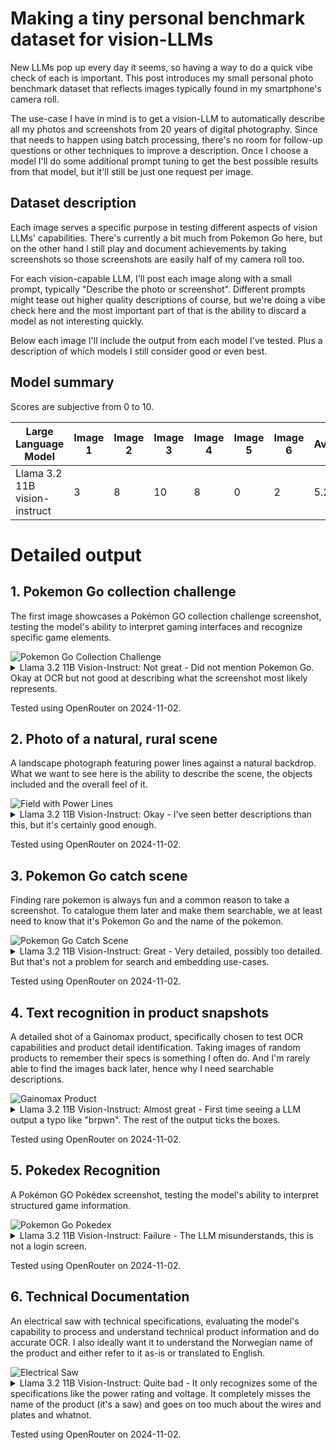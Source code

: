 # Making a tiny personal benchmark dataset for vision-LLMs

New LLMs pop up every day it seems, so having a way to do a quick vibe check of each is important. This post introduces my small personal photo benchmark dataset that reflects images typically found in my smartphone's camera roll.

The use-case I have in mind is to get a vision-LLM to automatically describe all my photos and screenshots from 20 years of digital photography. Since that needs to happen using batch processing, there's no room for follow-up questions or other techniques to improve a description. Once I choose a model I'll do some additional prompt tuning to get the best possible results from that model, but it'll still be just one request per image.

## Dataset description

Each image serves a specific purpose in testing different aspects of vision LLMs' capabilities. There's currently a bit much from Pokemon Go here, but on the other hand I still play and document achievements by taking screenshots so those screenshots are easily half of my camera roll too.

For each vision-capable LLM, I'll post each image along with a small prompt, typically "Describe the photo or screenshot". Different prompts might tease out higher quality descriptions of course, but we're doing a vibe check here and the most important part of that is the ability to discard a model as not interesting quickly.

Below each image I'll include the output from each model I've tested. Plus a description of which models I still consider good or even best.

## Model summary

Scores are subjective from 0 to 10.

| Large Language Model          | Image 1 | Image 2 | Image 3 | Image 4 | Image 5 | Image 6 | **Average** |
|-------------------------------|---------|---------|---------|---------|---------|---------|-------------|
| Llama 3.2 11B vision-instruct |    3    |    8    |   10    |    8    |    0    |    2    |     5.2     |



# Detailed output

## 1. Pokemon Go collection challenge

The first image showcases a Pokémon GO collection challenge screenshot, testing the model's ability to interpret gaming interfaces and recognize specific game elements.

<img src="/assets/images/test1.png" alt="Pokemon Go Collection Challenge" style="max-width:300px;">

<details>
<summary>
Llama 3.2 11B Vision-Instruct: Not great - Did not mention Pokemon Go. Okay at OCR but not good at describing what the screenshot most likely represents.
</summary>
This image shows a screenshot of a screen display on an iPhone, with a green and blue gradient background featuring level lines of a bike path. At the top left are the time "14:06" in white, wireless data signal strength, and battery level. In the center, below the section saying "Congratulations!", is a gold ring around an image showing a medal with the number 77.

The slider bar is at the bottom, and the area is green at the top, transitioning to blue over a map or road and houses. There are lines that look like level bars on a road on the right and light green text on the right side, saying "5:05:30" and "SHARE". The bottom of the slider bar has a light green rounded rectangle with white "SHARE" text next to a light-green circle with a white outline to its right. Below it is a similar-looking blue button with white "SAVE IMAGE" text and the Save photo icon.

Additionally, there are two small-scale logos near the top on the left side. The image suggests that it may be a crossword puzzle game since the surrounding levels do not display any clues as to what game it is.
</details>

Tested using OpenRouter on 2024-11-02.


## 2. Photo of a natural, rural scene

A landscape photograph featuring power lines against a natural backdrop. What we want to see here is the ability to describe the scene, the objects included and the overall feel of it.

<img src="/assets/images/test2.jpg" alt="Field with Power Lines" style="max-width:600px;">

<details>
<summary>
Llama 3.2 11B Vision-Instruct: Okay - I've seen better descriptions than this, but it's certainly good enough.
</summary>
This serene landscape image captures a farmland landscape at dusk, with a row of power lines extending from the right to move background a row of trees, fading into the sky's warm hues of blue, pink, orange, and yellow. In the foreground, a tree is silhouetted in a field of green grass, which gradually transitions to dry fields. Beyond the row of power lines, trees line the far horizon, with a red building peeking through the silhouette of the towers and trees. The image exudes a sense of tranquility and peacefulness, conveying a feeling of time spent in rural solitude.
</details>

Tested using OpenRouter on 2024-11-02.

## 3. Pokemon Go catch scene

Finding rare pokemon is always fun and a common reason to take a screenshot. To catalogue them later and make them searchable, we at least need to know that it's Pokemon Go and the name of the pokemon.

<img src="/assets/images/test3.png" alt="Pokemon Go Catch Scene" style="max-width:300px;">

<details>
<summary>
Llama 3.2 11B Vision-Instruct: Great - Very detailed, possibly too detailed. But that's not a problem for search and embedding use-cases. 
</summary>
The image shows a screenshot of a phone screen with the Pokémon character Snorlax in the center, surrounded by trees and mountains. The overall atmosphere is peaceful and serene, suggesting a morning or daytime setting.

Here are the key elements of the image:
* **Snorlax:**
	+ Standing in the center of the image
	+ Blue and white fur
	+ Red eyes
	+ White belly
* **Trees:**
	+ Red and orange leaves
	+ Green leaves on some trees
	+ Varieties of trees, including deciduous and evergreen
* **Mountains:**
	+ Blue-gray color
	+ Faint outlines
	+ Blurred in the background
* **Sky:**
	+ Light blue color
	+ White clouds
	+ Sun or moon not visible
* **Text:**
	+ "Bonus Challenge!" written in white font
	+ "Catch Snorlax!" written below the first line

Overall, the image appears to be a screenshot from a Pokémon game, possibly a bonus challenge level where the player must catch Snorlax. The peaceful atmosphere and serene surroundings suggest a morning or daytime setting, but the exact time of day is not specified.
</details>

Tested using OpenRouter on 2024-11-02.

## 4. Text recognition in product snapshots

A detailed shot of a Gainomax product, specifically chosen to test OCR capabilities and product detail identification. Taking images of random products to remember their specs is something I often do. And I'm rarely able to find the images back later, hence why I need searchable descriptions.

<img src="/assets/images/test4.jpg" alt="Gainomax Product" style="max-width:300px;">

<details>
<summary>
Llama 3.2 11B Vision-Instruct: Almost great - First time seeing a LLM output a typo like "brpwn". The rest of the output ticks the boxes.
</summary>
This photograph depicts a container of Gainomax Choco Coffee High Protein drink. The white container features white cap, with the brand name "Gainomax" in upper case, and "Choco Coffee" in a larger, brown font accenting the "C". The packaging communicates nutritional information: "High Protein" alongside a white number 30 and "No Added Sugar", as well as its volume (250 ml).

The front of the carton features brpwn liquid splatters,  a partial view of a coffee bean, and an image of chocolate depicting the melting of a square cube of chocolate.

The container rests on a light brown wooden surface, with the wood displaying distinctive curly grain, some of which overtops the edges.

Overall, this image showcases a nutritional beverage product, highlighting its unique flavor and key features while emphasizing its health benefits, making it an attractive option for consumers seeking a convenient and nutritious drink.
</details>

Tested using OpenRouter on 2024-11-02.

## 5. Pokedex Recognition

A Pokémon GO Pokédex screenshot, testing the model's ability to interpret structured game information.

<img src="/assets/images/test5.png" alt="Pokemon Go Pokedex" style="max-width:300px;">

<details>
<summary>
Llama 3.2 11B Vision-Instruct: Failure - The LLM misunderstands, this is not a login screen.
</summary>
The image shows the top half of a cell phone screen displaying the Pokémon Go login screen, with the phone's battery life and signal strength visible. The screen features a pink and purple background with a 3D rendering of a Pokémon, a banner indicating that the user is registered to Pokédex, nine Pokémons in boxes, as well as a time and character selection

Overall, the image suggests that the user has just logged in to their Pokémon Go account and is now ready to play the game, with the top half of the screen displaying the login screen and the bottom half displaying the user's profile information.
</details>

Tested using OpenRouter on 2024-11-02.

## 6. Technical Documentation

An electrical saw with technical specifications, evaluating the model's capability to process and understand technical product information and do accurate OCR. I also ideally want it to understand the Norwegian name of the product and either refer to it as-is or translated to English.

<img src="/assets/images/test6.jpg" alt="Electrical Saw" style="max-width:300px;">

<details>
<summary>
Llama 3.2 11B Vision-Instruct: Quite bad - It only recognizes some of the specifications like the power rating and voltage. It completely misses the name of the product (it's a saw) and goes on too much about the wires and plates and whatnot.
</summary>
The image shows a close-up view of an electrical device with wires and cables attached to it. The device is black and has a yellow label on the front.

* A yellow label on the front of a black device:
	+ The label is rectangular in shape
	+ It has a yellow background with black text
	+ The text includes information about the device's specifications, such as its power rating (800W), voltage (230V/50Hz), and frequency (50Hz)
	+ There are also some symbols and markings on the label, including a circular symbol and a line drawing of a plug
* Black wires and cables attached to the device:
	+ The wires are thick and black in color
	+ They are attached to the top and sides of the device
	+ There are several wires, but they are all connected to each other in a single bundle
* A blue metal plate underneath the device:
	+ The plate is flat and rectangular in shape
	+ It is positioned directly underneath the device
	+ The plate has a slight curvature to it, suggesting that it may be a mounting surface for the device

Overall, the image suggests that the device is an electrical component, possibly a motor or generator, and that it is designed to be mounted on a surface or connected to external wires. The yellow label provides important information about the device's specifications and performance characteristics.
</details>

Tested using OpenRouter on 2024-11-02.

